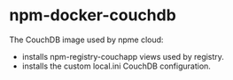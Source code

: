 # npm-docker-couchdb

The CouchDB image used by npme cloud:

* installs npm-registry-couchapp views used by registry.
* installs the custom local.ini CouchDB configuration.
